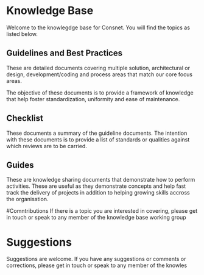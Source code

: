 # Knowledge Base

Welcome to the knowlegdge base for Consnet. You will find the topics as listed below. 

## Guidelines and Best Practices
These are detailed documents covering multiple solution, architectural or design, development/coding and process areas that match our core focus areas. 

The objective of these documents is to provide a framework of knowledge that help foster standardization, uniformity and ease of maintenance. 


## Checklist

These documents a summary of the guideline documents. The intention with these documents is to provide a list of standards or qualities against which reviews are to be carried. 

## Guides
These are knowledge sharing documents that demonstrate how to perform activities. These are useful as they demonstrate concepts and help fast track the delivery of projects in addition to helping growing skills accross the organisation.

#Comntributions 
If there is a topic you are interested in covering, please get in touch or speak to any member of the knowledge base working group

# Suggestions
Suggestions are welcome. If you have any suggestions or comments or corrections, please get in touch or speak to any member of the knowles
<!--stackedit_data:
eyJoaXN0b3J5IjpbLTE4NjQzODA0NzksLTE5MjM2NjI2NzddfQ
==
-->